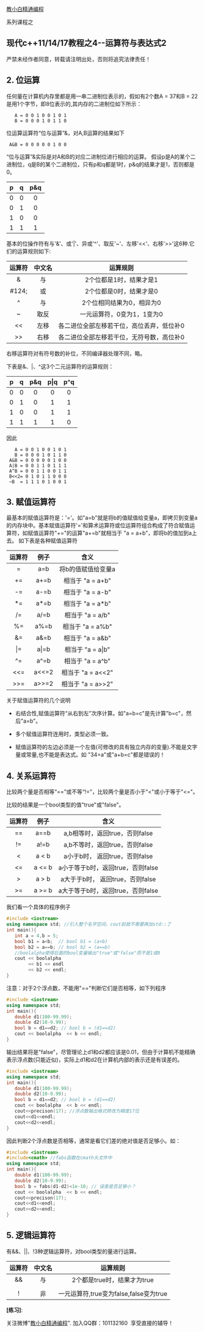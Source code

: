 
[教小白精通编程](http://xuepro.xcguan.net)

系列课程之

##  现代c++11/14/17教程之4--运算符与表达式2

 严禁未经作者同意，转载请注明出处，否则将追究法律责任！

## 2. 位运算

任何量在计算机内存里都是用一串二进制位表示的，假如有2个数A = 37和B = 22是用1个字节，即8位表示的,其内存的二进制位如下所示：

```
   A = 0 0 1 0 0 1 0 1
   B = 0 0 0 1 0 1 1 0
```
位运算运算符“位与运算”&，对A,B运算的结果如下
```
 A&B = 0 0 0 0 0 1 0 0
```
“位与运算”&实际是对A和B的对应二进制位进行相应的运算。
假设p是A的某个二进制位，q是B的某个二进制位，只有p和q都是1时，p&q的结果才是1，否则都是0。

| p  | q  | p&q | 
|:--:|:--:|:---:|
| 0  | 0  |  0  |
| 0  | 1  |  0  |
| 1  | 0  |  0  |
| 1  | 1  |  1  |

基本的位操作符有与'&'、或'|'、异或'^'、取反'~'、左移'<<'、右移'>>'这6种.它们的运算规则如下:

|运算符|中文名|                 运算规则                | 
|:----:|:----:|:---------------------------------------:|
|   &  |  与  |2个位都是1时，结果才是1                  |
|   #124;  |  或  |2个位都是0时，结果才是0                  |
|   ^  |  与  |2个位相同结果为0，相异为0                |
|   ~  | 取反 |一元运算符，0变为1，1变为0               |
|  <<  | 左移 |各二进位全部左移若干位，高位丢弃，低位补0|
|  >>  | 右移 |各二进位全部左移若干位，无符号数，高位补0|

右移运算符对有符号数的补位，不同编译器处理不同，略。

下表是&、|、^这3个二元运算符的运算规则：

| p  | q  | p&q | p&#124;q | p^q |  
|:--:|:--:|:---:|:---:|:---:|
| 0  | 0  |  0  |  0  |  0  |
| 0  | 1  |  0  |  1  |  1  |
| 1  | 0  |  0  |  1  |  1  |
| 1  | 1  |  1  |  1  |  0  |

因此
```
   A = 0 0 1 0 0 1 0 1
   B = 0 0 0 1 0 1 1 0
 A&B = 0 0 0 0 0 1 0 0
 A|B = 0 0 1 1 0 1 1 1
 A^B = 0 0 1 1 0 0 1 1
 B<<2= 0 1 0 1 1 0 0 0
 ~B  = 1 1 1 0 1 0 0 1 
```

## 3. 赋值运算符
最基本的赋值运算符是：'='。如"a=b"就是将b的值赋值给变量a，即拷贝到变量a的内存块中。基本赋值运算符'='和算术运算符或位运算符组合构成了符合赋值运算符，如赋值运算符"+="的运算"a+=b"就相当于 "a = a+b"，即将b的值加到a上去。
如下表是各种赋值运算符

|运算符|  例子|         含义              | 
|:----:|:----:|:-------------------------:|
|   =  | a=b  |将b的值赋值给变量a         |
|  +=  | a+=b |相当于 "a = a+b"           |
|  -=  | a-=b |相当于 "a = a-b"           | 
|  *=  | a*=b |相当于 "a = a*b"           |
|  /=  | a/=b |相当于 "a = a/b"           |
|  %=  | a%=b |相当于 "a = a%b"           |
|  &=  | a&=b |相当于 "a = a&b"           |
|  &#124;=  | a&#124;=b |相当于 "a = a&#124;b"           | 
|  ^=  | a^=b |相当于 "a = a^b"           |
| <<=  |a<<=2 |相当于 "a = a<<2"          |
| >>=  |a>>=2 |相当于 "a = a>>2"          |

关于赋值运算符的几个说明

* 右结合性,赋值运算符“从右到左”次序计算。如"a=b=c"是先计算"b=c"，然后"a=b"。

* 多个赋值运算符连用时，类型必须一致。

* 赋值运算符的左边必须是一个左值(可修改的具有独立内存的变量).不能是文字量或常量,也不能是表达式。如
"34=a"或"a+b=c"都是错误的！


## 4. 关系运算符

比较两个量是否相等“==”或不等“!=”，比较两个量是否小于"<"或小于等于"<="。

比较的结果是一个bool类型的值"true"或"false"。

|运算符|  例子 |                 含义              | 
|:----:|:-----:|:---------------------------------:|
|  ==  | a==b   |a,b相等时，返回true，否则false    |
|  !=  | a!=b   |a,b不等时，返回true，否则false    |
|  <   | a < b  |a小于b时， 返回true，否则false    |
|  <=  | a <= b |a小于等于b时，返回true，否则false |
|   >  | a > b  |a大于于b时， 返回true，否则false  |
|  >=  | a >= b |a大于等于b时，返回true，否则false |

我们看一个具体的程序例子
```cpp
#include <iostream>
using namespace std; //引入整个名字空间，cout前就不需要再加std::了
int main(){
   int a = 4,b = 5;
   bool b1 = a<b;  // bool b1 = (a<b) 
   bool b2 = a==b; // bool b2 = (a==b) 
   //boolalpha使得后面的bool变量输出"true"或"false"而不是1或0
   cout << boolalpha     
        << b1 << endl
        << b2 << endl;
}

```

注意：对于2个浮点数，不能用"=="判断它们是否相等，如下列程序
```cpp
#include <iostream>
using namespace std;
int main(){
   double d1(100-99.99);
   double d2(10-9.99);
   bool b = d1==d2; // bool b = (d1==d2)
   cout << boolalpha  << b << endl;
}
```
输出结果将是"false"，尽管理论上d1和d2都应该是0.01，但由于计算机不能精确表示浮点数(只能近似)，实际上d1和d2在计算机内部的表示还是有误差的。

```cpp
#include <iostream>
using namespace std;
int main(){
   double d1(100-99.99);
   double d2(10-9.99);
   bool b = d1==d2; // bool b = (d1==d2)
   cout << boolalpha  << b << endl;
   cout<<precison(17); //浮点数输出格式修改为精度17位
   cout<<d1<<endl;
   cout<<d2<<endl;
}
```
因此判断2个浮点数是否相等，通常是看它们差的绝对值是否足够小。如：
```cpp
#include <iostream>
#include<cmath> //fabs函数在cmath头文件中
using namespace std;
int main(){
   double d1(100-99.99);
   double d2(10-9.99);
   bool b = fabs(d1-d2)<1e-10; // 误差是否足够小？
   cout << boolalpha  << b << endl;
   cout<<precison(17); 
   cout<<d1<<endl;
   cout<<d2<<endl;
}
```

## 5. 逻辑运算符

有&&、||、!3种逻辑运算符，对bool类型的量进行运算。


|运算符|中文名|                 运算规则                | 
|:----:|:----:|:---------------------------------------:|
|  &&  |  与  |2个都是true时，结果才为true              |
|  ||  |  或  |有1个是true时，结果就为true              |
|   !  |  非  |一元运算符,true变为false,false变为true   |



**[练习]**: 



关注微博"[教小白精通编程](https://weibo.com/6196175626/profile?topnav=1&wvr=6)".  加入QQ群：101132160 ​​​ 享受直接的辅导！